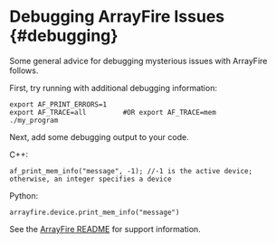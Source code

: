 Debugging ArrayFire Issues {#debugging}
===============================================================================

Some general advice for debugging mysterious issues with ArrayFire follows.

First, try running with additional debugging information:

    export AF_PRINT_ERRORS=1
    export AF_TRACE=all         #OR export AF_TRACE=mem
    ./my_program

Next, add some debugging output to your code.

C++:

    af_print_mem_info("message", -1); //-1 is the active device; otherwise, an integer specifies a device

Python:

    arrayfire.device.print_mem_info("message")

See the [ArrayFire README](https://github.com/arrayfire/arrayfire) for support information.